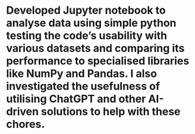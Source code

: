 # Developed Jupyter notebook to analyse data using simple python testing the code’s usability with various datasets and comparing its performance to specialised libraries like NumPy and Pandas. I also investigated the usefulness of utilising ChatGPT and other AI-driven solutions to help with these chores.
